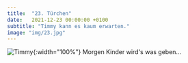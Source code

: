 ```yaml
---
title:  "23. Türchen"
date:   2021-12-23 00:00:00 +0100
subtitle: "Timmy kann es kaum erwarten."
image: "img/23.jpg"
---
```


![Timmy](../img/23.jpg){:width="100%"}
Morgen Kinder wird's was geben...